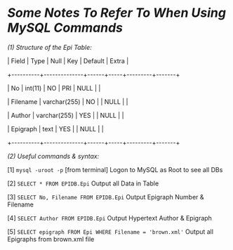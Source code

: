 *Some Notes To Refer To When Using MySQL Commands*
==========================

*(1) Structure of the Epi Table:*

| Field    | Type         | Null | Key | Default | Extra |

+----------+--------------+------+-----+---------+-------+

| No       | int(11)      | NO   | PRI | NULL    |       |

| Filename | varchar(255) | NO   |     | NULL    |       |

| Author   | varchar(255) | YES  |     | NULL    |       |

| Epigraph | text         | YES  |     | NULL    |       |

+----------+--------------+------+-----+---------+-------+


*(2) Useful commands & syntax:*
  
  [1] `mysql -uroot -p` [from terminal] Logon to MySQL as Root to see all DBs
  
  [2] `SELECT * FROM EPIDB.Epi`  Output all Data in Table
  
  [3] `SELECT No, Filename FROM EPIDB.Epi` Output Epigraph Number & Filename
  
  [4] `SELECT Author FROM EPIDB.Epi` Output Hypertext Author & Epigraph
  
  [5] `SELECT epigraph FROM Epi WHERE Filename = 'brown.xml'` Output all Epigraphs from brown.xml file
